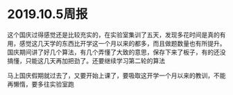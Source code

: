 # 2019.10.5周报

这个国庆过得感觉还是比较充实的，在实验室集训了五天，发现多花时间是真的有用，感觉这几天学的东西比开学这一个月以来的都多，而且做题数量也有所提升。国庆期间讲了好几个算法，有几个弄懂了大致的意思，保存下来了板子，有的还没搞懂，只能这几天再加把劲了。还要继续学习第二轮的算法

马上国庆假期就过去了，又要开始上课了，要吸取这开学一个月以来的教训，不能再懒惰，要多往实验室跑
